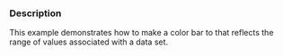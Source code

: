 ### Description
This example demonstrates how to make a color bar to that reflects the range 
of values associated with a data set.
